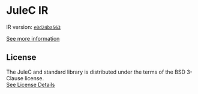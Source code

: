 # JuleC IR

IR version: [`e0d24ba563`](https://github.com/julelang/jule/tree/e0d24ba563acba8092c002715c413709b91f395d)

[See more information](https://manual.jule.dev/getting-started/installation/compiling-from-source/compile-from-ir)

## License

The JuleC and standard library is distributed under the terms of the BSD 3-Clause license. \
[See License Details](./LICENSE)
